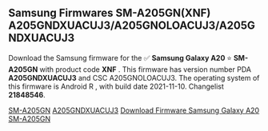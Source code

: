 <h2>Samsung Firmwares SM-A205GN(XNF) A205GNDXUACUJ3/A205GNOLOACUJ3/A205GNDXUACUJ3</h2>
Download the Samsung firmware for the ✅ <strong>Samsung Galaxy A20 </strong> ⭐ <strong>SM-A205GN</strong> with product code <strong>XNF</strong> . This firmware has version number PDA <strong>A205GNDXUACUJ3</strong> and CSC A205GNOLOACUJ3. The operating system of this firmware is Android R , with build date 2021-11-10. Changelist <strong>21848546</strong>.


[SM-A205GN](https://samfirm.shop/samsung/model/SM-A205GN)
[A205GNDXUACUJ3](https://samfirm.shop/samsung/pda/A205GNDXUACUJ3)
[Download Firmware Samsung Galaxy A20 SM-A205GN](https://samfirm.shop/samsung/firmware/473875)
